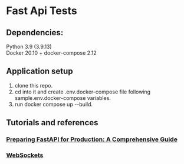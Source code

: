 # Fast Api Tests

## Dependencies:
Python 3.9 (3.9.13)  
Docker 20.10 + docker-compose 2.12  

## Application setup
1. clone this repo.  
2. cd into it and create .env.docker-compose file following sample.env.docker-compose variables.  
3. run docker compose up --build.  

## Tutorials and references
### [Preparing FastAPI for Production: A Comprehensive Guide](https://medium.com/@ramanbazhanau/preparing-fastapi-for-production-a-comprehensive-guide-d167e693aa2b#:~:text=supervisorctl%20start%20fastapi-,Best%20Practices%20for%20Running%20FastAPI%20in%20Production,the%20number%20of%20CPU%20cores.)

### [WebSockets](https://fastapi.tiangolo.com/advanced/websockets/)
